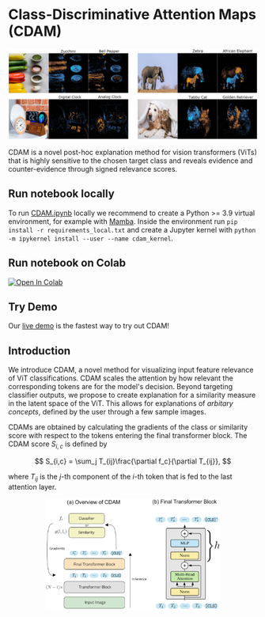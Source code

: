 # Class-Discriminative Attention Maps (CDAM)

![Alt text](readme-images/sample.png?raw=true "CDAM Example")

CDAM is a novel post-hoc explanation method for vision transformers (ViTs) that is highly sensitive to the chosen target class and reveals evidence and counter-evidence through signed relevance scores.

## Run notebook locally

To run [CDAM.ipynb](CDAM.ipynb) locally we recommend to create a Python >= 3.9 virtual environment, for example with [Mamba](https://github.com/mamba-org/mamba). Inside the environment run ```pip install -r requirements_local.txt``` and create a Jupyter kernel with ```python -m ipykernel install --user --name cdam_kernel```.

## Run notebook on Colab

[![Open In Colab](https://colab.research.google.com/assets/colab-badge.svg)](https://colab.research.google.com/github/lenbrocki/CDAM/blob/main/CDAM.ipynb)

## Try Demo

Our [live demo](https://cdam.informatism.com) is the fastest way to try out CDAM!

## Introduction

We introduce CDAM, a novel method for visualizing input feature relevance of ViT classifications. CDAM scales the attention by how relevant the corresponding tokens are for the model's decision. Beyond targeting classifier outputs, we propose to create explanation for a similarity measure in the latent space of the ViT. This allows for explanations of *arbitary concepts*, defined by the user through a few sample images. 

CDAMs are obtained by calculating the gradients of the class or similarity score with respect to the tokens entering the final transformer block. The CDAM score $S_{i,c}$ is defined by 

$$
S_{i,c} = \sum_j T_{ij}\frac{\partial f_c}{\partial T_{ij}},
$$

where $T_{ij}$ is the $j$-th component of the $i$-th token that is fed to the last attention layer.

<p align="center">
<img src="readme-images/CDAM_overview.png" width="70%" height="70%">
</p>

